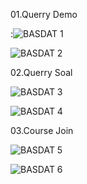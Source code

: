 01.Querry Demo 

:![BASDAT 1](https://github.com/arisbp/arisbp/assets/160198125/bdf23851-cce4-4937-abf0-9b0ea7764f85)


![BASDAT 2](https://github.com/arisbp/arisbp/assets/160198125/ab292a42-4b2d-45af-b0cf-05737d20452a)


02.Querry Soal

![BASDAT 3](https://github.com/arisbp/arisbp/assets/160198125/bd09fec5-ad8d-4d6f-a5f9-27f0657c7292)


![BASDAT 4](https://github.com/arisbp/arisbp/assets/160198125/8c58204d-d8b6-4faa-8b0b-6803f2927fc8)


03.Course Join

![BASDAT 5](https://github.com/arisbp/arisbp/assets/160198125/aa514f8f-ed57-4b6c-b166-8e995da15a62)


![BASDAT 6](https://github.com/arisbp/arisbp/assets/160198125/68baee1c-8e80-4213-9639-0a58f774e264)


